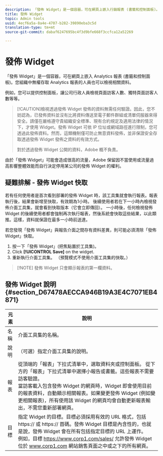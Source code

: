 ```yaml
---
description: 「發佈 Widget」是一個容器，可在網頁上嵌入行銷報表 (書籤和控制面板)。您組織中無權存取行銷報告的人員可以檢視相關資料。
title: 發佈 Widget
topic: Admin tools
uuid: 4ecf6a5a-8a4e-4707-b282-39890eba3c5d
translation-type: tm+mt
source-git-commit: dabaf6247695bc4f3d9bfe668f3ccfca12a52269

---
```



# 發佈 Widget

「發佈 Widget」是一個容器，可在網頁上嵌入 Analytics 報表 (書籤和控制面板)。您組織中無權存取 Analytics 報表的人員也可以檢視相關資料。

例如，您可以提供控制面板，讓公司行政人員檢視頁面訪客人數、獨特頁面訪客人數等等。

>[!CAUTION]檢視透過發佈 Widget 發佈的資料無需任何驗證。因此，您不妨認為，已發佈資料並沒有比將資料傳送至電子郵件群組或清單伺服器來得安全。請僅在嚴格遵守貴組織安全標準、現有合約規定及適用法律的情況下，才使用 Widget。發佈 Widget 可依 IP 位址或網域路徑進行限制，您可透過此發佈資料。然而，這類機制僅可防止無意資料發佈，並非保證安全存取透過發佈 Widget 發佈之資料的有效方式。
>
> 對於透過發佈 Widget 公開的資料，Adobe 概不負責。

由於「發佈 Widget」可能會造成很高的流量，Adobe 保留因不當使用或流量過高影響整體效能而自行決定停用某公司的發佈 Widget 的權利。

## 疑難排解 - 發佈 Widget 快取

若有任何使用者是首次看到部署的發佈 Widget 時，該工具集就會執行報表。報表執行後，結果會新增至快取，有效期為1小時。 後續使用者若在下一小時內檢視發佈介面工具集，就會看到快取版本（它會立即傳回）。 一小時後，任何檢視發佈 Widget 的後續使用者都會強制再次執行報表，然後系統會快取這些結果，以此類推。這樣，資料就保證在最多一小時前送達。

若您發現「發佈 Widget」與報告介面之間存有資料差異，則可能必須清除「發佈 Widget」快取。

1. 按一下「發佈 Widget」(把焦點置於工具集)。
1. Click **[!UICONTROL Save]** on the widget.
1. 重新執行介面工具集。 （預覽模式不使用介面工具集的快取。）

>[!NOTE] 發佈 Widget 只會顯示報表的第一欄資料。

## 發佈 Widget 說明 {#section_D67478AECCA946B19A3E4C7071EB4871}

| 元素 | 說明 |
|--- |--- |
| 名稱 | 介面工具集的名稱。 |
| 說明 | （可選）指定介面工具集的說明。 |
| 報表 | 從頂端的「報表」下拉式清單中，選取資料夾或控制面板。 從下方的「報表」下拉式清單中選擇小報告或書籤。這些報表不需要訪客驗證。<br>當訪客載入包含發佈 Widget 的網頁時，Widget 即會使用目前的報表資料，自動顯示相關報表。如果變更發佈 Widget (例如變更相關報表)，所有使用該 Widget 的網頁均會自動更新報表輸出，不需您重新部署網頁。</br> |
| 目標 | 指定 Widget 的目標。目標必須採用有效的 URL 格式，包括 https:// 或 https:// 首碼。發佈 Widget 目標是內含性的，也就是說，發佈 Widget 會在所有包括指定目標的 URL 上運作。<br>例如，目標 https://www.corp1.com/sales/ 允許發佈 Widget 位於 www.corp1.com 網站銷售頁面之中或之下的所有網頁。</br> |
